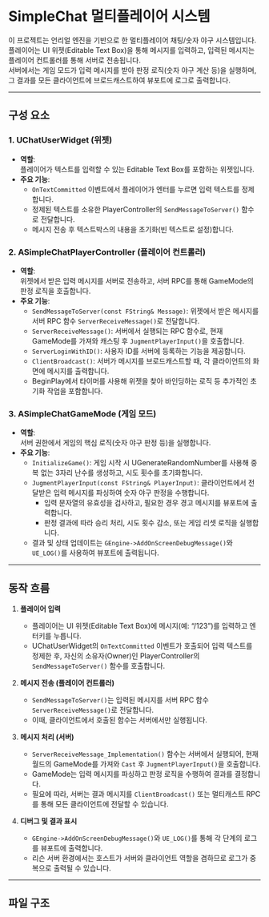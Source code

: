 # SimpleChat 멀티플레이어 시스템

이 프로젝트는 언리얼 엔진을 기반으로 한 멀티플레이어 채팅/숫자 야구 시스템입니다.  
플레이어는 UI 위젯(Editable Text Box)을 통해 메시지를 입력하고, 입력된 메시지는 플레이어 컨트롤러를 통해 서버로 전송됩니다.  
서버에서는 게임 모드가 입력 메시지를 받아 판정 로직(숫자 야구 계산 등)을 실행하며, 그 결과를 모든 클라이언트에 브로드캐스트하여 뷰포트에 로그로 출력합니다.

---

## 구성 요소

### 1. UChatUserWidget (위젯)
- **역할**:  
  플레이어가 텍스트를 입력할 수 있는 Editable Text Box를 포함하는 위젯입니다.
- **주요 기능**:
  - `OnTextCommitted` 이벤트에서 플레이어가 엔터를 누르면 입력 텍스트를 정제합니다.
  - 정제된 텍스트를 소유한 PlayerController의 `SendMessageToServer()` 함수로 전달합니다.
  - 메시지 전송 후 텍스트박스의 내용을 초기화(빈 텍스트로 설정)합니다.

### 2. ASimpleChatPlayerController (플레이어 컨트롤러)
- **역할**:  
  위젯에서 받은 입력 메시지를 서버로 전송하고, 서버 RPC를 통해 GameMode의 판정 로직을 호출합니다.
- **주요 기능**:
  - `SendMessageToServer(const FString& Message)`: 위젯에서 받은 메시지를 서버 RPC 함수 `ServerReceiveMessage()`로 전달합니다.
  - `ServerReceiveMessage()`: 서버에서 실행되는 RPC 함수로, 현재 GameMode를 가져와 캐스팅 후 `JugmentPlayerInput()`을 호출합니다.
  - `ServerLoginWithID()`: 사용자 ID를 서버에 등록하는 기능을 제공합니다.
  - `ClientBroadcast()`: 서버가 메시지를 브로드캐스트할 때, 각 클라이언트의 화면에 메시지를 출력합니다.
  - BeginPlay에서 타이머를 사용해 위젯을 찾아 바인딩하는 로직 등 추가적인 초기화 작업을 포함합니다.

### 3. ASimpleChatGameMode (게임 모드)
- **역할**:  
  서버 권한에서 게임의 핵심 로직(숫자 야구 판정 등)을 실행합니다.
- **주요 기능**:
  - `InitializeGame()`: 게임 시작 시 UGenerateRandomNumber를 사용해 중복 없는 3자리 난수를 생성하고, 시도 횟수를 초기화합니다.
  - `JugmentPlayerInput(const FString& PlayerInput)`: 클라이언트에서 전달받은 입력 메시지를 파싱하여 숫자 야구 판정을 수행합니다.
    - 입력 문자열의 유효성을 검사하고, 필요한 경우 경고 메시지를 뷰포트에 출력합니다.
    - 판정 결과에 따라 승리 처리, 시도 횟수 감소, 또는 게임 리셋 로직을 실행합니다.
  - 결과 및 상태 업데이트는 `GEngine->AddOnScreenDebugMessage()`와 `UE_LOG()`를 사용하여 뷰포트에 출력됩니다.

---

## 동작 흐름

1. **플레이어 입력**  
   - 플레이어는 UI 위젯(Editable Text Box)에 메시지(예: “/123”)를 입력하고 엔터키를 누릅니다.
   - UChatUserWidget의 `OnTextCommitted` 이벤트가 호출되어 입력 텍스트를 정제한 후, 자신의 소유자(Owner)인 PlayerController의 `SendMessageToServer()` 함수를 호출합니다.

2. **메시지 전송 (플레이어 컨트롤러)**  
   - `SendMessageToServer()`는 입력된 메시지를 서버 RPC 함수 `ServerReceiveMessage()`로 전달합니다.
   - 이때, 클라이언트에서 호출된 함수는 서버에서만 실행됩니다.

3. **메시지 처리 (서버)**  
   - `ServerReceiveMessage_Implementation()` 함수는 서버에서 실행되어, 현재 월드의 GameMode를 가져와 `Cast` 후 `JugmentPlayerInput()`을 호출합니다.
   - GameMode는 입력 메시지를 파싱하고 판정 로직을 수행하여 결과를 결정합니다.
   - 필요에 따라, 서버는 결과 메시지를 `ClientBroadcast()` 또는 멀티캐스트 RPC를 통해 모든 클라이언트에 전달할 수 있습니다.

4. **디버그 및 결과 표시**  
   - `GEngine->AddOnScreenDebugMessage()`와 `UE_LOG()`를 통해 각 단계의 로그를 뷰포트에 출력합니다.
   - 리슨 서버 환경에서는 호스트가 서버와 클라이언트 역할을 겸하므로 로그가 중복으로 출력될 수 있습니다.

---

## 파일 구조

